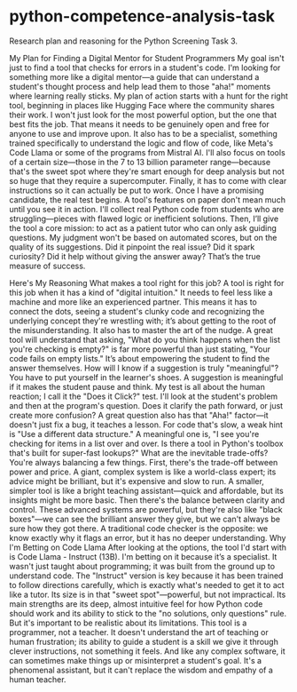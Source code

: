 # python-competence-analysis-task
Research plan and reasoning for the Python Screening Task 3.

My Plan for Finding a Digital Mentor for Student Programmers My goal isn't just to find a tool that checks for errors in a student's code. I'm looking for something more like a digital mentor—a guide that can understand a student's thought process and help lead them to those "aha!" moments where learning really sticks. My plan of action starts with a hunt for the right tool, beginning in places like Hugging Face where the community shares their work. I won't just look for the most powerful option, but the one that best fits the job. That means it needs to be genuinely open and free for anyone to use and improve upon. It also has to be a specialist, something trained specifically to understand the logic and flow of code, like Meta's Code Llama or some of the programs from Mistral AI. I'll also focus on tools of a certain size—those in the 7 to 13 billion parameter range—because that's the sweet spot where they're smart enough for deep analysis but not so huge that they require a supercomputer. Finally, it has to come with clear instructions so it can actually be put to work. Once I have a promising candidate, the real test begins. A tool's features on paper don't mean much until you see it in action. I'll collect real Python code from students who are struggling—pieces with flawed logic or inefficient solutions. Then, I’ll give the tool a core mission: to act as a patient tutor who can only ask guiding questions. My judgment won't be based on automated scores, but on the quality of its suggestions. Did it pinpoint the real issue? Did it spark curiosity? Did it help without giving the answer away? That’s the true measure of success.

Here's My Reasoning What makes a tool right for this job? A tool is right for this job when it has a kind of "digital intuition." It needs to feel less like a machine and more like an experienced partner. This means it has to connect the dots, seeing a student's clunky code and recognizing the underlying concept they're wrestling with; it’s about getting to the root of the misunderstanding. It also has to master the art of the nudge. A great tool will understand that asking, "What do you think happens when the list you're checking is empty?" is far more powerful than just stating, "Your code fails on empty lists." It’s about empowering the student to find the answer themselves. How will I know if a suggestion is truly "meaningful"? You have to put yourself in the learner's shoes. A suggestion is meaningful if it makes the student pause and think. My test is all about the human reaction; I call it the "Does it Click?" test. I'll look at the student's problem and then at the program's question. Does it clarify the path forward, or just create more confusion? A great question also has that "Aha!" factor—it doesn't just fix a bug, it teaches a lesson. For code that's slow, a weak hint is "Use a different data structure." A meaningful one is, "I see you're checking for items in a list over and over. Is there a tool in Python's toolbox that's built for super-fast lookups?" What are the inevitable trade-offs? You're always balancing a few things. First, there's the trade-off between power and price. A giant, complex system is like a world-class expert; its advice might be brilliant, but it's expensive and slow to run. A smaller, simpler tool is like a bright teaching assistant—quick and affordable, but its insights might be more basic. Then there's the balance between clarity and control. These advanced systems are powerful, but they're also like "black boxes"—we can see the brilliant answer they give, but we can't always be sure how they got there. A traditional code checker is the opposite: we know exactly why it flags an error, but it has no deeper understanding. Why I'm Betting on Code Llama After looking at the options, the tool I'd start with is Code Llama - Instruct (13B). I'm betting on it because it’s a specialist. It wasn't just taught about programming; it was built from the ground up to understand code. The "Instruct" version is key because it has been trained to follow directions carefully, which is exactly what's needed to get it to act like a tutor. Its size is in that "sweet spot"—powerful, but not impractical. Its main strengths are its deep, almost intuitive feel for how Python code should work and its ability to stick to the "no solutions, only questions" rule. But it's important to be realistic about its limitations. This tool is a programmer, not a teacher. It doesn't understand the art of teaching or human frustration; its ability to guide a student is a skill we give it through clever instructions, not something it feels. And like any complex software, it can sometimes make things up or misinterpret a student's goal. It's a phenomenal assistant, but it can't replace the wisdom and empathy of a human teacher.
